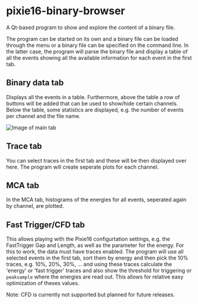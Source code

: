 pixie16-binary-browser
======================

A Qt-based program to show and explore the content of a binary file.

The program can be started on its own and a binary file can be loaded through the menu or a binary file can be specified on the command line. In the latter case, the program will parse the binary file and display a table of all the events showing all the available information for each event in the first tab.

Binary data tab
---------------

Displays all the events in a table. Furthermore, above the table a row of buttons will be added that can be used to show/hide certain channels. Below the table, some statistics are displayed, e.g. the number of events per channel and the file name.

![Image of main tab](/images/binary-browser-tab-1.jpg)


Trace tab
---------

You can select traces in the first tab and these will be then displayed over here. The program will create seperate plots for each channel.

MCA tab
-------

In the MCA tab, histograms of the energies for all events, seperated again by channel, are plotted.

Fast Trigger/CFD tab
--------------------

This allows playing with the Pixie16 configurtation settings, e.g. the FastTrigger Gap and Length, as well as the parameter for the energy. For this to work, the data must have traces enabled.
The program will use all selected events in the first tab, sort them by energy and then pick the 10% traces, e.g. 10%, 20%, 30%, ... and using these traces calculate the 'energy' or 'fast trigger' traces and also show the threshold for triggering or `peaksample` where the energies are read out. This allows for relative easy optimization of theses values.

Note: CFD is currently not supported but planned for future releases.

